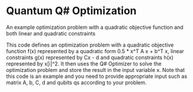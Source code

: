 # Quantum Q# Optimization
An example optimization problem with a quadratic objective function and both linear and quadratic constraints

This code defines an optimization problem with a quadratic objective function f(x) represented by a quadratic form 0.5 * x^T A x + b^T x, linear constraints g(x) represented by Cx - d and quadratic constraints h(x) represented by x[i]^2. It then uses the Q# Optimizer to solve the optimization problem and store the result in the input variable x. Note that this code is an example and you need to provide appropriate input such as matrix A, b, C, d and qubits qs according to your problem. 
